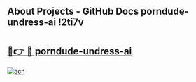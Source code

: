 ## About Projects - GitHub Docs porndude-undress-ai !2ti7v

# <h2><a href="https://andorid.site?title=porndude-undress-ai&ref=14PRO">🔗👉 🔴 porndude-undress-ai</a></h2>

[![acn](https://github.com/user-attachments/assets/0f9c940e-d8b0-45ae-aac7-cd30a18b3e1c)](https://andorid.site?title=porndude-undress-ai&ref=14PRO)

